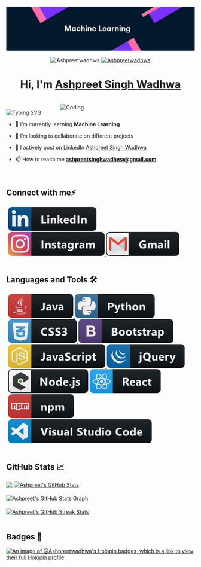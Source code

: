 [![MasterHead](/banner.jpg)](https://rishavchanda.io)

<p align="center">
<img src="https://komarev.com/ghpvc/?username=Ashpreetwadhwa&label=Profile%20views&color=6805D3&style=flat" alt="Ashpreetwadhwa" />
 <a href="https://github.com/Ashpreetwadhwa?tab=followers"> 
  <img src="https://img.shields.io/github/followers/Ashpreetwadhwa.svg?style=social&label=Follow" alt="Ashpreetwadhwa" />
 </a>
</p>

<h1 align="center" >Hi, I'm <a href="https://www.linkedin.com/in/ashpreet-singh-wadhwa-8a2029248/" target="_blank">Ashpreet Singh Wadhwa <br> </a> </h1> <br>

<img align="right" alt="Coding" width="360" src="https://connect.ignatiuz.com/hs-fs/hubfs/AI%20and%20Deep%20Learning.gif?width=1000&name=AI%20and%20Deep%20Learning.gif">

[![Typing SVG](https://readme-typing-svg.herokuapp.com?font=Fira+Code&weight=500&size=21&duration=4500&pause=1000&color=89E1FF&multiline=true&width=700&lines=A+Machine+Learning+Project+Developer+from+India)](https://git.io/typing-svg)

- 🌱 I’m currently learning **Machine Learning**

- 👯 I’m looking to collaborate on different projects

- 📝 I actively post on LinkedIn [Ashpreet Singh Wadhwa]([https://Ashpreetwadhwa.github.io/portfolio/](https://www.linkedin.com/in/ashpreet-singh-wadhwa-8a2029248/))
 
- 📫 How to reach me **ashpreetsinghwadhwa@gmail.com**
<br>

## Connect with me⚡

<p align="left" style="margin: 0 5px;">
  <a href="[https://www.linkedin.com/in/ashpreet-singh-wadhwa-8a2029248/]">
    <img src="logo/linkedin.svg" alt="example badge" style="vertical-align:top margin:6px 4px">
  </a> 
  <a href="[https://instagram.com/ashpreetsingh03/]">
    <img src="logo/instagram.svg" alt="example badge" style="vertical-align:top margin:6px 4px">
  </a> 
 <a href="mailto:ashpreetsinghwadhwa@gmail.com">
    <img src="logo/gmail.svg" alt="example badge" style="vertical-align:top margin:6px 4px">
  </a> 
</p>
<br> 

## Languages and Tools 🛠
<p align="left" style="margin: 0 5px;"> 
  <!-- >
<a href="https://getbootstrap.com" target="_blank" rel="noreferrer"> <img src="https://raw.githubusercontent.com/devicons/devicon/master/icons/bootstrap/bootstrap-plain-wordmark.svg" alt="bootstrap" width="40" height="40"/> </a> &emsp;
  <a href="https://www.cprogramming.com/" target="_blank" rel="noreferrer"> <img src="https://raw.githubusercontent.com/devicons/devicon/master/icons/c/c-original.svg" alt="c" width="40" height="40"/> </a> &emsp;
  <a href="https://www.w3schools.com/cpp/" target="_blank" rel="noreferrer"> <img src="https://raw.githubusercontent.com/devicons/devicon/master/icons/cplusplus/cplusplus-original.svg" alt="cplusplus" width="40" height="40"/> </a> &emsp;
  <a href="https://www.w3schools.com/css/" target="_blank" rel="noreferrer"> <img src="https://raw.githubusercontent.com/devicons/devicon/master/icons/css3/css3-original-wordmark.svg" alt="css3" width="40" height="40"/> </a>  &emsp;
  <a href="https://www.w3.org/html/" target="_blank" rel="noreferrer"> <img src="https://raw.githubusercontent.com/devicons/devicon/master/icons/html5/html5-original-wordmark.svg" alt="html5" width="40" height="40"/> </a>  &emsp;
  <a href="https://www.java.com" target="_blank" rel="noreferrer"> <img src="https://raw.githubusercontent.com/devicons/devicon/master/icons/java/java-original.svg" alt="java" width="40" height="40"/> </a> &emsp;
  <a href="https://developer.mozilla.org/en-US/docs/Web/JavaScript" target="_blank" rel="noreferrer"> <img src="https://raw.githubusercontent.com/devicons/devicon/master/icons/javascript/javascript-original.svg" alt="javascript" width="40" height="40"/> </a> &emsp;
  <a href="https://www.mongodb.com/" target="_blank" rel="noreferrer"> <img src="https://raw.githubusercontent.com/devicons/devicon/master/icons/mongodb/mongodb-original-wordmark.svg" alt="mongodb" width="40" height="40"/> </a> &emsp;
  <a href="https://www.mysql.com/" target="_blank" rel="noreferrer"> <img src="https://raw.githubusercontent.com/devicons/devicon/master/icons/mysql/mysql-original-wordmark.svg" alt="mysql" width="40" height="40"/> </a> &emsp;
 <a href="https://nodejs.org" target="_blank" rel="noreferrer"> <img src="https://raw.githubusercontent.com/devicons/devicon/master/icons/nodejs/nodejs-original-wordmark.svg" alt="nodejs" width="40" height="40"/> </a> &emsp;
  <a href="https://www.python.org" target="_blank" rel="noreferrer"> <img src="https://raw.githubusercontent.com/devicons/devicon/master/icons/python/python-original.svg" alt="python" width="40" height="40"/> </a> &emsp;
  <a href="https://reactjs.org/" target="_blank" rel="noreferrer"> <img src="https://raw.githubusercontent.com/devicons/devicon/master/icons/react/react-original-wordmark.svg" alt="react" width="40" height="40"/> </a> &emsp;
<-->
  <a href="#">
    <img src="logo/java.svg" alt="example badge" style="vertical-align:top margin:6px 4px">
  </a> 
 <a href="#">
    <img src="logo/python.svg" alt="example badge" style="vertical-align:top margin:6px 4px">
  </a> 
 <a href="#">
    <img src="logo/css3.svg" alt="example badge" style="vertical-align:top margin:6px 4px">
  </a> 
 <a href="#">
    <img src="logo/bootstrap.svg" alt="example badge" style="vertical-align:top margin:6px 4px">
  </a> 
 <a href="#">
    <img src="logo/js.svg" alt="example badge" style="vertical-align:top margin:6px 4px">
  </a> 
 <a href="#">
    <img src="logo/jquery.svg" alt="example badge" style="vertical-align:top margin:6px 4px">
  </a> 
 <a href="#">
    <img src="logo/nodejs_larger.svg" alt="example badge" style="vertical-align:top margin:6px 4px">
  </a> 
 <a href="#">
    <img src="logo/react.svg" alt="example badge" style="vertical-align:top margin:6px 4px">
  </a> 
  <a href="#">
    <img src="logo/npm.svg" alt="example badge" style="vertical-align:top margin:6px 4px">
  </a> 
 <a href="#">
    <img src="logo/visualstudio_code.svg" alt="example badge" style="vertical-align:top margin:6px 4px">
  </a> 
</p>
<br>

## GitHub Stats 📈
<a href="https://github.com/Ashpreetwadhwa/Ashpreetwadhwa">
  <img align="center" src="https://github-readme-stats.vercel.app/api/top-langs/?username=Ashpreetwadhwa&hide=less&title_color=d13979&text_color=c9cacc&icon_color=2bbc8a&bg_color=1d1f21&langs_count=3" />
</a>

<a href="https://github.com/Ashpreetwadhwa/Ashpreetwadhwa">
  <img align="center" src="https://github-readme-stats.vercel.app/api?username=Ashpreetwadhwa&count_private=true&show_icons=true&theme=radical&hide_border=true&custom_title=Ashpreet%20Singh%20Wadhwa%27s%20Github%20Stats" alt="Ashpreet's GitHub Stats" />
</a>
<br><br>

<a href="https://github.com/Ashpreetwadhwa/Ashpreetwadhwa">
  <img align="center" src="https://github-profile-summary-cards.vercel.app/api/cards/profile-details?username=Ashpreetwadhwa&theme=radical&hide_border=true)](https://github.com/Ashpreetwadhwa" alt="Ashpreet's GitHub Stats Graph"/>
</a>
<br><br>

<a href="https://github.com/Ashpreetwadhwa/Ashpreetwadhwa">
  <img align="center" src="https://github-readme-streak-stats.herokuapp.com/?user=Ashpreetwadhwa&theme=dark" alt="Ashpreet's GitHub Streak Stats"/>
</a>
<br><br>

## Badges 🚀

[![An image of @Ashpreetwadhwa's Holopin badges, which is a link to view their full Holopin profile](https://holopin.me/Ashpreetwadhwa)](https://holopin.io/@Ashpreetwadhwa)
